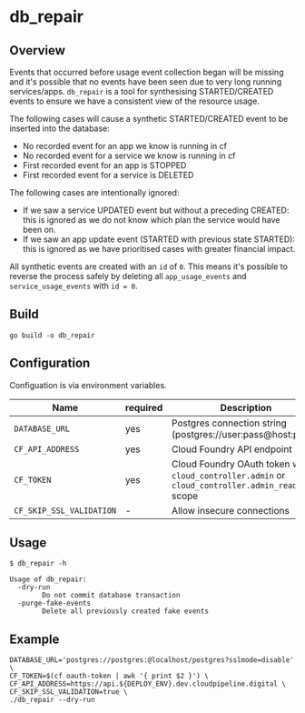 # db_repair

## Overview


Events that occurred before usage event collection began will be missing and
it's possible that no events have been seen due to very long running
services/apps. `db_repair` is a tool for synthesising STARTED/CREATED events to
ensure we have a consistent view of the resource usage.

The following cases will cause a synthetic STARTED/CREATED event to be inserted into the database:

* No recorded event for an app we know is running in cf
* No recorded event for a service we know is running in cf
* First recorded event for an app is STOPPED
* First recorded event for a service is DELETED

The following cases are intentionally ignored:

* If we saw a service UPDATED event but without a preceding CREATED: this is
ignored as we do not know which plan the service would have been on.
* If we saw an app update event (STARTED with previous state STARTED):
this is ignored as we have prioritised cases with greater financial impact.

All synthetic events are created with an `id` of `0`. This means it's possible
to reverse the process safely by deleting all `app_usage_events` and
`service_usage_events` with `id = 0`.

## Build

```
go build -o db_repair
```

## Configuration

Configuation is via environment variables.

| Name | required | Description |
|---|---|---|
| `DATABASE_URL` | yes | Postgres connection string (postgres://user:pass@host:port) |
| `CF_API_ADDRESS` | yes | Cloud Foundry API endpoint |
| `CF_TOKEN` | yes | Cloud Foundry OAuth token with `cloud_controller.admin` or `cloud_controller.admin_read_only` scope |
| `CF_SKIP_SSL_VALIDATION` | - | Allow insecure connections |

## Usage

```
$ db_repair -h

Usage of db_repair:
  -dry-run
    	Do not commit database transaction
  -purge-fake-events
    	Delete all previously created fake events

```

## Example

```
DATABASE_URL='postgres://postgres:@localhost/postgres?sslmode=disable' \
CF_TOKEN=$(cf oauth-token | awk '{ print $2 }') \
CF_API_ADDRESS=https://api.${DEPLOY_ENV}.dev.cloudpipeline.digital \
CF_SKIP_SSL_VALIDATION=true \
./db_repair --dry-run
```

